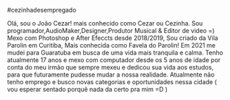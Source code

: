 #cezinhadesempregado

Olá, sou o João Cezar! mais conhecido como Cezar ou Cezinha. Sou programador,AudioMaker,Designer,Produtor Musical & Editor de video =)
Mexo com Photoshop e After Efeccts desde 2018/2019, Sou criado da Vila Parolin em Curitiba, Mais conhecida como Favela do Parolin! Em 2021 me mudei para Guaratuba em busca de uma vida mais tranquila e calma.
Tenho atualmente 17 anos e mexo com computador desde os 5 anos de idade por conta do meu irmão que sempre mexeu e dedicou sua vida aos estudos, para que futuramente pudesse mudar a nossa realidade.
Atualmente não tenho emprego e busco novas categorias e oportunidades nessa cidade ( vou esperar sentado porquê nada da certo pra mim =D )
